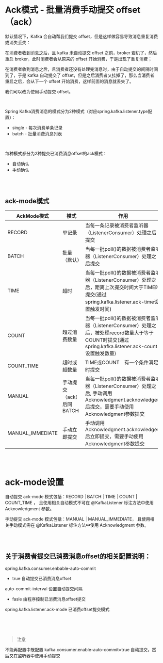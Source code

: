# Ack模式 - 批量消费手动提交 offset （ack）

默认情况下，Kafka 会自动帮我们提交 offset，但是这样做容易导致消息重复消费或消失丢失：

在消费者收到消息之后，且 kafka 未自动提交 offset 之前，broker 宕机了，然后重启 broker，此时消费者会从原来的 offset 开始消费，于是出现了重复消费；

在消费者收到消息之后，且消费者还没有处理完消息时，由于自动提交的间隔时间到了，于是 kafka 自动提交了 offset，但是之后消费者又挂掉了，那么当消费者重启之后，会从下一个 offset 开始消费，这样前面的消息就丢失了。

我们可以改为使用手动提交 offset。

<br>


Spring Kafka消费消息的模式分为2种模式（对应spring.kafka.listener.type配置）：

* single - 每次消费单条记录
* batch - 批量消费消息列表



<br>



每种模式都分为2种提交已消费消息offset的ack模式：

* 自动确认
* 手动确认



<br>
<br>



## ack-mode模式

| AckMode模式        | 模式               | 作用                                                                                                          | 
|-------------------|--------------------|-------------------------------------------------------------------------------------------------------------|
| RECORD           | 单记录              | 当每一条记录被消费者监听器（ListenerConsumer）处理之后提交                                                                       |
| BATCH            | 批量（默认）           | 当每一批poll()的数据被消费者监听器（ListenerConsumer）处理之后提交                                                                |
| TIME             | 超时               | 当每一批poll()的数据被消费者监听器（ListenerConsumer）处理之后，距离上次提交时间大于TIME时提交(通过spring.kafka.listener.ack-time设置触发时间)        |
| COUNT            | 超过消费数量           | 当每一批poll()的数据被消费者监听器（ListenerConsumer）处理之后，被处理record数量大于等于COUNT时提交(通过spring.kafka.listener.ack-count设置触发数量) |
| COUNT_TIME       | 超时或超数量           | TIME或COUNT　有一个条件满足时提交                                                                                       |
| MANUAL           | 手动提交（ack）后同BATCH | 当每一批poll()的数据被消费者监听器（ListenerConsumer）处理之后, 手动调用Acknowledgment.acknowledge()后提交，需要手动使用 Acknowledgment参数提交   |
| MANUAL_IMMEDIATE | 手动立即提交           | 手动调用Acknowledgment.acknowledge()后立即提交，需要手动使用 Acknowledgment参数提交                                             |



<br>
<br>



# ack-mode设置

自动提交 ack-mode 模式包括：RECORD | BATCH | TIME | COUNT | COUNT_TIME ， 且使用相关自动模式不可在 @KafkaListener 标注方法中使用 Acknowledgment 参数。


手动提交 ack-mode 模式包括：MANUAL | MANUAL_IMMEDIATE， 且使用相关手动模式需在 @KafkaListener 标注方法中使用 Acknowledgment 参数。


<br>
<br>


## 关于消费者提交已消费消息offset的相关配置说明：

spring.kafka.consumer.enbable-auto-commit

- true 自动提交已消费消息offset

auto-commit-interval 设置自动提交间隔

- fasle 由程序控制已消费消息offset提交

spring.kafka.listener.ack-mode 已消费offset提交模式




<br>
<br>
<br>



> 注意

不能再配置中既配置 kafka.consumer.enable-auto-commit=true 自动提交，然后又在监听器中使用手动提交
